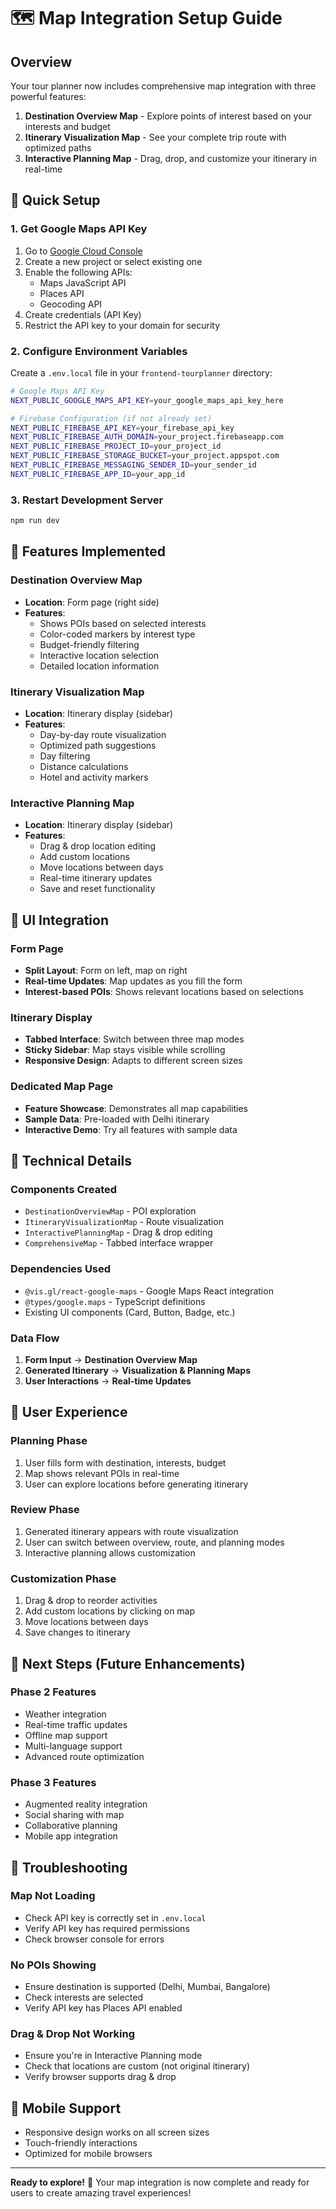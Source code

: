 # 🗺️ Map Integration Setup Guide

## Overview
Your tour planner now includes comprehensive map integration with three powerful features:

1. **Destination Overview Map** - Explore points of interest based on your interests and budget
2. **Itinerary Visualization Map** - See your complete trip route with optimized paths
3. **Interactive Planning Map** - Drag, drop, and customize your itinerary in real-time

## 🚀 Quick Setup

### 1. Get Google Maps API Key
1. Go to [Google Cloud Console](https://console.cloud.google.com/)
2. Create a new project or select existing one
3. Enable the following APIs:
   - Maps JavaScript API
   - Places API
   - Geocoding API
4. Create credentials (API Key)
5. Restrict the API key to your domain for security

### 2. Configure Environment Variables
Create a `.env.local` file in your `frontend-tourplanner` directory:

```bash
# Google Maps API Key
NEXT_PUBLIC_GOOGLE_MAPS_API_KEY=your_google_maps_api_key_here

# Firebase Configuration (if not already set)
NEXT_PUBLIC_FIREBASE_API_KEY=your_firebase_api_key
NEXT_PUBLIC_FIREBASE_AUTH_DOMAIN=your_project.firebaseapp.com
NEXT_PUBLIC_FIREBASE_PROJECT_ID=your_project_id
NEXT_PUBLIC_FIREBASE_STORAGE_BUCKET=your_project.appspot.com
NEXT_PUBLIC_FIREBASE_MESSAGING_SENDER_ID=your_sender_id
NEXT_PUBLIC_FIREBASE_APP_ID=your_app_id
```

### 3. Restart Development Server
```bash
npm run dev
```

## 🎯 Features Implemented

### Destination Overview Map
- **Location**: Form page (right side)
- **Features**:
  - Shows POIs based on selected interests
  - Color-coded markers by interest type
  - Budget-friendly filtering
  - Interactive location selection
  - Detailed location information

### Itinerary Visualization Map
- **Location**: Itinerary display (sidebar)
- **Features**:
  - Day-by-day route visualization
  - Optimized path suggestions
  - Day filtering
  - Distance calculations
  - Hotel and activity markers

### Interactive Planning Map
- **Location**: Itinerary display (sidebar)
- **Features**:
  - Drag & drop location editing
  - Add custom locations
  - Move locations between days
  - Real-time itinerary updates
  - Save and reset functionality

## 🎨 UI Integration

### Form Page
- **Split Layout**: Form on left, map on right
- **Real-time Updates**: Map updates as you fill the form
- **Interest-based POIs**: Shows relevant locations based on selections

### Itinerary Display
- **Tabbed Interface**: Switch between three map modes
- **Sticky Sidebar**: Map stays visible while scrolling
- **Responsive Design**: Adapts to different screen sizes

### Dedicated Map Page
- **Feature Showcase**: Demonstrates all map capabilities
- **Sample Data**: Pre-loaded with Delhi itinerary
- **Interactive Demo**: Try all features with sample data

## 🔧 Technical Details

### Components Created
- `DestinationOverviewMap` - POI exploration
- `ItineraryVisualizationMap` - Route visualization
- `InteractivePlanningMap` - Drag & drop editing
- `ComprehensiveMap` - Tabbed interface wrapper

### Dependencies Used
- `@vis.gl/react-google-maps` - Google Maps React integration
- `@types/google.maps` - TypeScript definitions
- Existing UI components (Card, Button, Badge, etc.)

### Data Flow
1. **Form Input** → **Destination Overview Map**
2. **Generated Itinerary** → **Visualization & Planning Maps**
3. **User Interactions** → **Real-time Updates**

## 🎯 User Experience

### Planning Phase
1. User fills form with destination, interests, budget
2. Map shows relevant POIs in real-time
3. User can explore locations before generating itinerary

### Review Phase
1. Generated itinerary appears with route visualization
2. User can switch between overview, route, and planning modes
3. Interactive planning allows customization

### Customization Phase
1. Drag & drop to reorder activities
2. Add custom locations by clicking on map
3. Move locations between days
4. Save changes to itinerary

## 🚀 Next Steps (Future Enhancements)

### Phase 2 Features
- Weather integration
- Real-time traffic updates
- Offline map support
- Multi-language support
- Advanced route optimization

### Phase 3 Features
- Augmented reality integration
- Social sharing with map
- Collaborative planning
- Mobile app integration

## 🐛 Troubleshooting

### Map Not Loading
- Check API key is correctly set in `.env.local`
- Verify API key has required permissions
- Check browser console for errors

### No POIs Showing
- Ensure destination is supported (Delhi, Mumbai, Bangalore)
- Check interests are selected
- Verify API key has Places API enabled

### Drag & Drop Not Working
- Ensure you're in Interactive Planning mode
- Check that locations are custom (not original itinerary)
- Verify browser supports drag & drop

## 📱 Mobile Support
- Responsive design works on all screen sizes
- Touch-friendly interactions
- Optimized for mobile browsers

---

**Ready to explore!** 🎉 Your map integration is now complete and ready for users to create amazing travel experiences!


